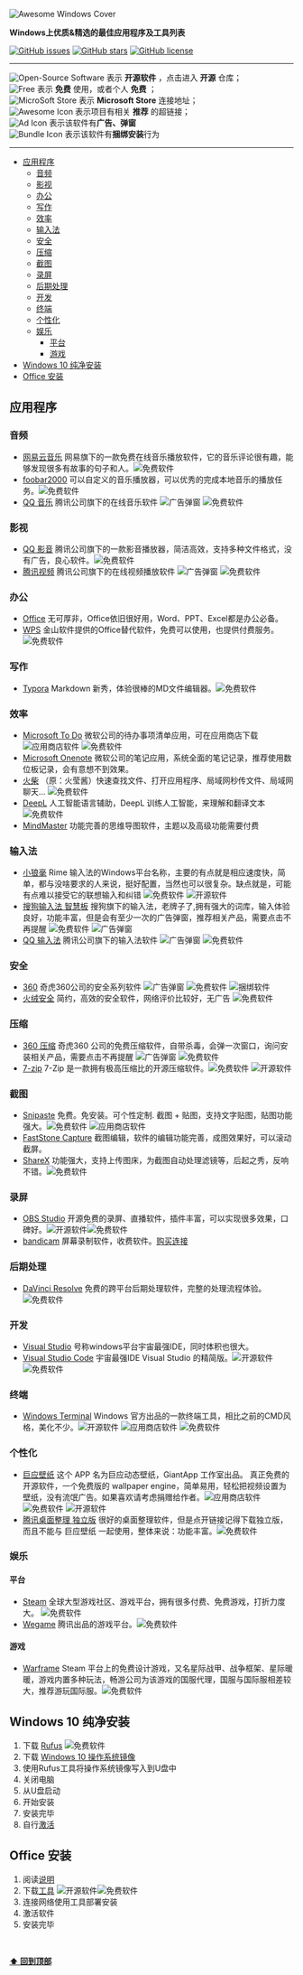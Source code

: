 ![Awesome Windows Cover](https://github.com/allinu/Awesome-Windows/blob/master/images/Github%20Cover-Awesome%20Windows.png?raw=true)

**Windows上优质&精选的最佳应用程序及工具列表**

[![GitHub issues](https://img.shields.io/github/issues/allinu/Awesome-Windows)](https://github.com/allinu/Awesome-Windows/issues)
[![GitHub stars](https://img.shields.io/github/stars/allinu/Awesome-Windows)](https://github.com/allinu/Awesome-Windows/stargazers)
[![GitHub license](https://img.shields.io/github/license/allinu/Awesome-Windows)](https://github.com/allinu/Awesome-Windows/blob/master/LICENSE)



---

![Open-Source Software][OSS Icon] 表示 **开源软件** ，点击进入 **开源** 仓库；\
![Free][Free Icon] 表示 **免费** 使用，或者个人 **免费** ；\
![MicroSoft Store][App-Store Icon] 表示 **Microsoft Store** 连接地址；\
![Awesome Icon][Awesome Icon] 表示项目有相关 **推荐** 的超链接；\
![Ad Icon][AD Icon] 表示该软件有**广告、弹窗** \
![Bundle Icon][Bundle Icon] 表示该软件有**捆绑安装**行为

---

- [应用程序](#应用程序)
  - [音频](#音频)
  - [影视](#影视)
  - [办公](#办公)
  - [写作](#写作)
  - [效率](#效率)
  - [输入法](#输入法)
  - [安全](#安全)
  - [压缩](#压缩)
  - [截图](#截图)
  - [录屏](#录屏)
  - [后期处理](#后期处理)
  - [开发](#开发)
  - [终端](#终端)
  - [个性化](#个性化)
  - [娱乐](#娱乐)
    - [平台](#平台)
    - [游戏](#游戏)
- [Windows 10 纯净安装](#windows-10-纯净安装)
- [Office 安装](#office-安装)

## 应用程序

### 音频

* [网易云音乐](https://music.163.com/) 网易旗下的一款免费在线音乐播放软件，它的音乐评论很有趣，能够发现很多有故事的句子和人。![][Free Icon]
* [foobar2000](https://www.foobar2000.org/) 可以自定义的音乐播放器，可以优秀的完成本地音乐的播放任务。![][Free Icon]
* [QQ 音乐](https://y.qq.com/) 腾讯公司旗下的在线音乐软件 ![][AD Icon] ![][Free Icon]
  

### 影视

* [QQ 影音](https://player.qq.com/) 腾讯公司旗下的一款影音播放器，简洁高效，支持多种文件格式，没有广告，良心软件。![][Free Icon]
* [腾讯视频](https://v.qq.com/) 腾讯公司旗下的在线视频播放软件  ![][AD Icon] ![][Free Icon]

### 办公

* [Office](https://www.office.com/) 无可厚非，Office依旧很好用，Word、PPT、Excel都是办公必备。
* [WPS](https://www.wps.cn/) 金山软件提供的Office替代软件，免费可以使用，也提供付费服务。![][Free Icon]

### 写作

* [Typora](https://typora.io/) Markdown 新秀，体验很棒的MD文件编辑器。![][Free Icon]

### 效率

* [Microsoft To Do](https://todo.microsoft.com/tasks/) 微软公司的待办事项清单应用，可在应用商店下载 ![][App-Store Icon] ![][Free Icon]
* [Microsoft Onenote](https://www.microsoft.com/zh-cn/microsoft-365/onenote/digital-note-taking-app?ms.url=onenotecom&rtc=1) 微软公司的笔记应用，系统全面的笔记记录，推荐使用数位板记录，会有意想不到效果。
* [火柴](http://www.huochaipro.com/) （原：火莹酱）快速查找文件、打开应用程序、局域网秒传文件、局域网聊天... ![][Free Icon]
* [DeepL](https://www.deepl.com/home) 人工智能语言辅助，DeepL 训练人工智能，来理解和翻译文本 ![][Free Icon]
* [MindMaster](http://www.edrawsoft.cn/download/mindmaster/) 功能完善的思维导图软件，主题以及高级功能需要付费

### 输入法

* [小狼毫](https://rime.im/) Rime 输入法的Windows平台名称，主要的有点就是相应速度快，简单，都与没啥要求的人来说，挺好配置，当然也可以很复杂。缺点就是，可能有点难以接受它的联想输入和纠错  ![][Free Icon] ![][OSS Icon]
* [搜狗输入法 智慧板](https://pinyin.sogou.com/zhihui/) 搜狗旗下的输入法，老牌子了,拥有强大的词库，输入体验良好，功能丰富，但是会有至少一次的广告弹窗，推荐相关产品，需要点击不再提醒 ![][Free Icon] ![][AD Icon]
* [QQ 输入法](http://qq.pinyin.cn/) 腾讯公司旗下的输入法软件 ![][AD Icon] ![][Free Icon]

### 安全

* [360](https://www.360.cn/) 奇虎360公司的安全系列软件 ![][AD Icon] ![][Free Icon] ![][Bundle Icon]
* [火绒安全](https://www.huorong.cn/) 简约，高效的安全软件，网络评价比较好，无广告 ![][Free Icon]

### 压缩

* [360 压缩](https://yasuo.360.cn/) 奇虎360 公司的免费压缩软件，自带杀毒，会弹一次窗口，询问安装相关产品，需要点击不再提醒 ![][AD Icon] ![][Free Icon]
* [7-zip](https://sparanoid.com/lab/7z/) 7-Zip 是一款拥有极高压缩比的开源压缩软件。![][Free Icon] ![][OSS Icon]

### 截图

* [Snipaste](https://zh.snipaste.com/) 免费。免安装。可个性定制. 截图 + 贴图，支持文字贴图，贴图功能强大。![][Free Icon] ![][App-Store Icon]
* [FastStone Capture](https://www.faststone.org/FSCaptureDownload.htm) 截图编辑，软件的编辑功能完善，成图效果好，可以滚动截屏。
* [ShareX](https://getsharex.com/) 功能强大，支持上传图床，为截图自动处理滤镜等，后起之秀，反响不错。![][Free Icon]

### 录屏

* [OBS Studio](https://obsproject.com/) 开源免费的录屏、直播软件，插件丰富，可以实现很多效果，口碑好。![][OSS Icon]![][Free Icon]
* [bandicam](https://www.bandicam.cn/) 屏幕录制软件，收费软件。[购买连接](https://www.bandicam.cn/buy/)

### 后期处理

* [DaVinci Resolve](https://www.blackmagicdesign.com/products/davinciresolve/) 免费的跨平台后期处理软件，完整的处理流程体验。![][Free Icon]

### 开发

* [Visual Studio](https://visualstudio.microsoft.com/zh-hans/) 号称windows平台宇宙最强IDE，同时体积也很大。
* [Visual Studio Code](https://code.visualstudio.com/) 宇宙最强IDE Visual Studio 的精简版。![][OSS Icon]![][Free Icon]

### 终端

* [Windows Terminal](https://aka.ms/terminal) Windows 官方出品的一款终端工具，相比之前的CMD风格，美化不少。![][OSS Icon] ![][App-Store Icon] ![][Free Icon]

### 个性化

- [巨应壁纸](https://www.microsoft.com/store/apps/9MV8GK87MZ05) 这个 APP 名为巨应动态壁纸，GiantApp 工作室出品。 真正免费的开源软件，一个免费版的 wallpaper engine，简单易用，轻松把视频设置为壁纸，没有流氓广告。如果喜欢请考虑捐赠给作者。![][App-Store Icon] ![][Free Icon] ![][OSS Icon]
- [腾讯桌面整理 独立版](https://guanjia.qq.com/product/zmzl/) 很好的桌面整理软件，但是点开链接记得下载独立版，而且不能与 巨应壁纸 一起使用，整体来说：功能丰富。![][Free Icon]

### 娱乐

#### 平台

- [Steam](https://store.steampowered.com/) 全球大型游戏社区、游戏平台，拥有很多付费、免费游戏，打折力度大。 ![][Free Icon]
- [Wegame](https://www.wegame.com.cn/) 腾讯出品的游戏平台。![][Free Icon]

#### 游戏

* [Warframe](https://www.warframe.com/) Steam 平台上的免费设计游戏，又名星际战甲、战争框架、星际暖暖，游戏内置多种玩法，畅游公司为该游戏的国服代理，国服与国际服相差较大，推荐游玩国际服。![][Free Icon]


## Windows 10 纯净安装

1. 下载 [Rufus](https://rufus.ie/) ![][Free Icon]
2. 下载 [Windows 10 操作系统镜像](https://msdn.itellyou.cn/)
3. 使用Rufus工具将操作系统镜像写入到U盘中
4. 关闭电脑
5. 从U盘启动
6. 开始安装
7. 安装完毕
8. 自行[激活](http://www.yishimei.cn/)

## Office 安装

1. 阅读[说明](https://www.coolhub.top/)
2. 下载[工具](https://www.coolhub.top/archives/42) ![][OSS Icon]![][Free Icon]
3. 连接网络使用工具部署安装
4. 激活软件
5. 安装完毕

<br />

**[⬆ 回到顶部](#应用程序)**



[OSS Icon]: https://raw.githubusercontent.com/allinu/Awesome-Windows/master/images/open%20source%20iniciati.svg "开源软件"
[Free Icon]: https://raw.githubusercontent.com/allinu/Awesome-Windows/master/images/free.svg "免费软件"
[App-Store Icon]: https://raw.githubusercontent.com/allinu/Awesome-Windows/master/images/microsoft%20store.svg "应用商店软件"
[Awesome Icon]: https://raw.githubusercontent.com/allinu/Awesome-Windows/master/images/awesome.svg "推荐介绍"
[AD Icon]: https://raw.githubusercontent.com/allinu/Awesome-Windows/master/images/da.svg "广告弹窗"
[Bundle Icon]: https://raw.githubusercontent.com/allinu/Awesome-Windows/master/images/warning%20.svg "捆绑软件"